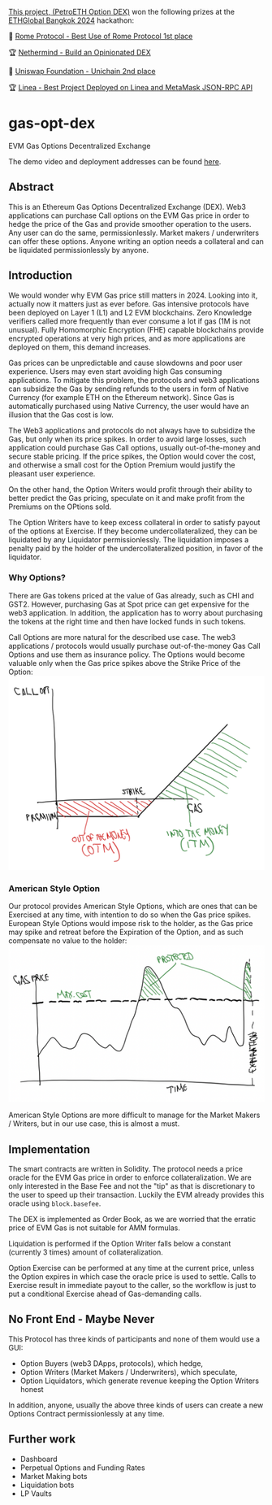 [This project, (PetroETH Option DEX)](https://ethglobal.com/showcase/petroeth-option-dex-vo05p) won the following prizes at the [ETHGlobal Bangkok 2024](https://ethglobal.com/events/bangkok) hackathon:

🥇 [Rome Protocol - Best Use of Rome Protocol 1st place](https://ethglobal.com/showcase/petroeth-option-dex-vo05p)

🏆 [Nethermind - Build an Opinionated DEX](https://ethglobal.com/showcase/petroeth-option-dex-vo05p)

🥈 [Uniswap Foundation - Unichain 2nd place](https://ethglobal.com/showcase/petroeth-option-dex-vo05p)

🏆 [Linea - Best Project Deployed on Linea and MetaMask JSON-RPC API](https://ethglobal.com/showcase/petroeth-option-dex-vo05p)

# gas-opt-dex
EVM Gas Options Decentralized Exchange

The demo video and deployment addresses can be found [here](./demo/README.md).

## Abstract

This is an Ethereum Gas Options Decentralized Exchange (DEX). Web3 applications can purchase Call options on the EVM Gas price in order to hedge the price of the Gas
and provide smoother operation to the users. Any user can do the same, permissionlessly.
Market makers / underwriters can offer these options. Anyone writing an option needs a collateral and can be liquidated permissionlessly by anyone.

## Introduction

We would wonder why EVM Gas price still matters in 2024. Looking into it, actually now it matters just as ever before. Gas intensive protocols have been deployed on Layer 1 (L1) and L2 EVM blockchains. Zero Knowledge verifiers called more frequently than ever consume a lot if gas (1M is not unusual). Fully Homomorphic Encryption (FHE) capable blockchains provide encrypted operations at very high prices, and as more applications are deployed on them, this demand increases.

Gas prices can be unpredictable and cause slowdowns and poor user experience. Users may even start avoiding high Gas consuming applications. To mitigate this problem,
the protocols and web3 applications can subsidize the Gas by sending refunds to the users in form of Native Currency (for example ETH on the Ethereum network). Since
Gas is automatically purchased using Native Currency, the user would have an illusion that the Gas cost is low.

The Web3 applications and protocols do not always have to subsidize the Gas, but only when its price spikes. In order to avoid large losses, such application could purchase
Gas Call options, usually out-of-the-money and secure stable pricing. If the price spikes, the Option would cover the cost, and otherwise a small cost for the Option Premium 
would justify the pleasant user experience.

On the other hand, the Option Writers would profit through their ability to better predict the Gas pricing, speculate on it and make profit from the Premiums on the OPtions sold.

The Option Writers have to keep excess collateral in order to satisfy payout of the options at Exercise. If they become undercollateralized, they can be liquidated by any
Liquidator permissionlessly. The liquidation imposes a penalty paid by the holder of the undercollateralized position, in favor of the liquidator.

### Why Options?

There are Gas tokens priced at the value of Gas already, such as CHI and GST2. However, purchasing Gas at Spot price can get expensive for the web3 application. In addition, the application has to worry about purchasing the tokens at the right time and then have locked funds in such tokens.

Call Options are more natural for the described use case. The web3 applications / protocols would usually purchase out-of-the-money Gas Call Options and use them as insurance policy. The Options would become valuable only when the Gas price spikes above the Strike Price of the Option:
![Option](./demo/Option.png)

### American Style Option

Our protocol provides American Style Options, which are ones that can be Exercised at any time, with intention to do so when the Gas price spikes. European Style Options would impose risk to the holder, as the Gas price may spike and retreat before the Expiration of the Option, and as such compensate no value to the holder:
![Value](./demo/Value.png)

American Style Options are more difficult to manage for the Market Makers / Writers, but in our use case, this is almost a must.

## Implementation

The smart contracts are written in Solidity. The protocol needs a price oracle for the EVM Gas price in order to enforce collateralization. We are only interested in the Base Fee and not the "tip" as that is discretionary to the user to speed up their transaction. Luckily the EVM already provides this oracle using ```block.basefee```.

The DEX is implemented as Order Book, as we are worried that the erratic price of EVM Gas is not suitable for AMM formulas.

Liquidation is performed if the Option Writer falls below a constant (currently 3 times) amount of collateralization.

Option Exercise can be performed at any time at the current price, unless the Option expires in which case the oracle price is used to settle. Calls to Exercise result in immediate payout to the caller, so the workflow is just to put a conditional Exercise ahead of Gas-demanding calls.

## No Front End - Maybe Never

This Protocol has three kinds of participants and none of them would use a GUI:
- Option Buyers (web3 DApps, protocols), which hedge,
- Option Writers (Market Makers / Underwriters), which speculate,
- Option Liquidators, which generate revenue keeping the Option Writers honest

In addition, anyone, usually the above three kinds of users can create a new Options Contract permissionlessly at any time.

## Further work

- Dashboard
- Perpetual Options and Funding Rates
- Market Making bots
- Liquidation bots
- LP Vaults